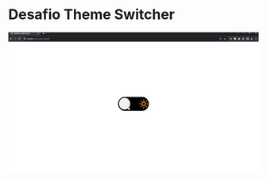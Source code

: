 # Desafio Theme Switcher

![](https://github.com/chuckdevs/switch-theme/blob/main/preview.gif?raw=true)
